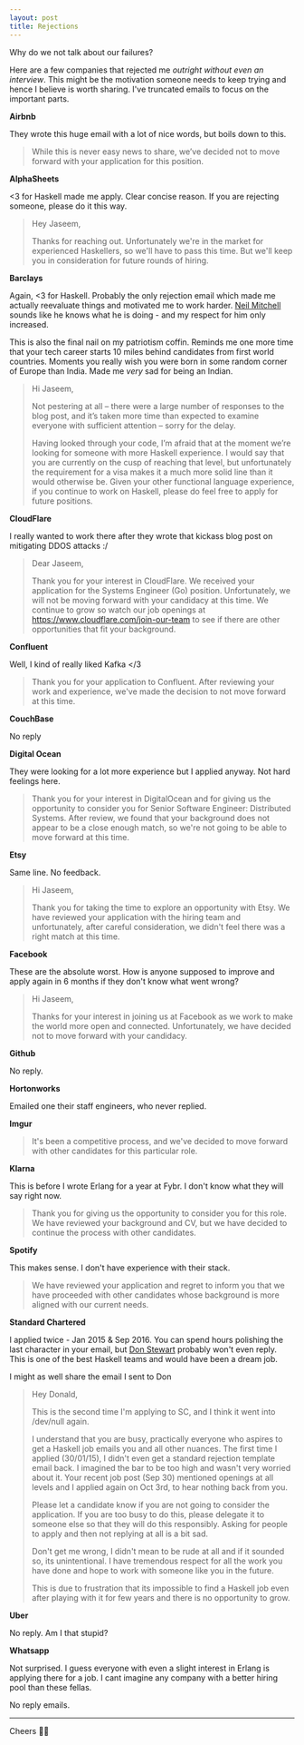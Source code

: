 ```yaml
---
layout: post
title: Rejections
---
```


Why do we not talk about our failures?

Here are a few companies that rejected me _outright without even an interview_.
This might be the motivation someone needs to keep trying and hence I believe is
worth sharing. I've truncated emails to focus on the important parts.

**Airbnb**

They wrote this huge email with a lot of nice words, but boils down to this.

> While this is never easy news to share, we’ve decided not to move forward with
> your application for this position.

**AlphaSheets**

<3 for Haskell made me apply. Clear concise reason. If you are rejecting
someone, please do it this way.

> Hey Jaseem,
>
> Thanks for reaching out. Unfortunately we're in the market for experienced
> Haskellers, so we'll have to pass this time. But we'll keep you in
> consideration for future rounds of hiring.

**Barclays**

Again, <3 for Haskell. Probably the only rejection email which made me actually
reevaluate things and motivated me to work
harder. [Neil Mitchell](http://ndmitchell.com/) sounds like he knows what he is
doing - and my respect for him only increased.

This is also the final nail on my patriotism coffin. Reminds me one more time
that your tech career starts 10 miles behind candidates from first world
countries. Moments you really wish you were born in some random corner of Europe
than India. Made me *very* sad for being an Indian.

> Hi Jaseem,
>
> Not pestering at all – there were a large number of responses to the blog
> post, and it’s taken more time than expected to examine everyone with
> sufficient attention – sorry for the delay.
>
> Having looked through your code, I’m afraid that at the moment we’re looking
> for someone with more Haskell experience. I would say that you are currently
> on the cusp of reaching that level, but unfortunately the requirement for a
> visa makes it a much more solid line than it would otherwise be. Given your
> other functional language experience, if you continue to work on Haskell,
> please do feel free to apply for future positions.

**CloudFlare**

I really wanted to work there after they wrote that kickass blog post on
mitigating DDOS attacks :/

> Dear Jaseem,
>
> Thank you for your interest in CloudFlare. We received your application for
> the Systems Engineer (Go) position. Unfortunately, we will not be moving
> forward with your candidacy at this time. We continue to grow so watch our job
> openings at https://www.cloudflare.com/join-our-team to see if there are other
> opportunities that fit your background.

**Confluent**

Well, I kind of really liked Kafka </3

> Thank you for your application to Confluent. After reviewing your work and
> experience, we've made the decision to not move forward at this time.

**CouchBase**

No reply

**Digital Ocean**

They were looking for a lot more experience but I applied anyway. Not hard
feelings here.

> Thank you for your interest in DigitalOcean and for giving us the opportunity
> to consider you for Senior Software Engineer: Distributed Systems. After
> review, we found that your background does not appear to be a close enough
> match, so we're not going to be able to move forward at this time.

**Etsy**

Same line. No feedback.

> Hi Jaseem,
>
> Thank you for taking the time to explore an opportunity with Etsy. We have
> reviewed your application with the hiring team and unfortunately, after
> careful consideration, we didn't feel there was a right match at this time.

**Facebook**

These are the absolute worst. How is anyone supposed to improve and apply again
in 6 months if they don't know what went wrong?

> Hi Jaseem,
>
> Thanks for your interest in joining us at Facebook as we work to make the
> world more open and connected. Unfortunately, we have decided not to move
> forward with your candidacy.

**Github**

No reply.

**Hortonworks**

Emailed one their staff engineers, who never replied.

**Imgur**

> It's been a competitive process, and we've decided to move forward with other
> candidates for this particular role.

**Klarna**

This is before I wrote Erlang for a year at Fybr. I don't know what they will
say right now.

> Thank you for giving us the opportunity to consider you for this role. We have
> reviewed your background and CV, but we have decided to continue the process
> with other candidates.

**Spotify**

This makes sense. I don't have experience with their stack.

> We have reviewed your application and regret to inform you that we have
> proceeded with other candidates whose background is more aligned with our
> current needs.

**Standard Chartered**

I applied twice - Jan 2015 & Sep 2016. You can spend hours polishing the last
character in your email, but [Don Stewart](https://twitter.com/donsbot) probably
won't even reply. This is one of the best Haskell teams and would have been a
dream job.

I might as well share the email I sent to Don

> Hey Donald,
>
> This is the second time I'm applying to SC, and I think it went into /dev/null
> again.
>
> I understand that you are busy, practically everyone who aspires to get a
> Haskell job emails you and all other nuances. The first time I applied
> (30/01/15), I didn't even get a standard rejection template email back. I
> imagined the bar to be too high and wasn't very worried about it. Your recent
> job post (Sep 30) mentioned openings at all levels and I applied again on Oct
> 3rd, to hear nothing back from you.
>
> Please let a candidate know if you are not going to consider the application.
> If you are too busy to do this, please delegate it to someone else so that
> they will do this responsibly. Asking for people to apply and then not
> replying at all is a bit sad.
>
> Don't get me wrong, I didn't mean to be rude at all and if it sounded so, its
> unintentional. I have tremendous respect for all the work you have done and
> hope to work with someone like you in the future.
>
> This is due to frustration that its impossible to find a Haskell job even
> after playing with it for few years and there is no opportunity to grow.

**Uber**

No reply. Am I that stupid?

**Whatsapp**

Not surprised. I guess everyone with even a slight interest in Erlang is
applying there for a job. I cant imagine any company with a better hiring pool
than these fellas.

No reply emails.

---

Cheers 🍺🍺

